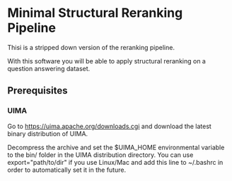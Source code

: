 # Minimal Structural Reranking Pipeline

Thisi is a stripped down version of the reranking pipeline.  

With this software you will be able to apply structural reranking on a question answering dataset.

## Prerequisites

### UIMA

Go to https://uima.apache.org/downloads.cgi and download the latest binary distribution of UIMA.  

Decompress the archive and set the $UIMA_HOME environmental variable to the bin/ folder in the
UIMA distribution directory. You can use export="path/to/dir" if you use Linux/Mac and add this line
to ~/.bashrc in order to automatically set it in the future.

